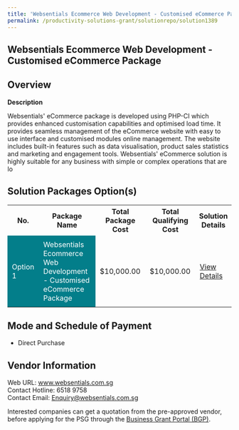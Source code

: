 ```yaml
---
title: 'Websentials Ecommerce Web Development - Customised eCommerce Package'
permalink: /productivity-solutions-grant/solutionrepo/solution1389
---
```


## Websentials Ecommerce Web Development - Customised eCommerce Package

## Overview

**Description**

Websentials' eCommerce package is developed using PHP-CI which provides enhanced customisation capabilities and optimised load time. It provides seamless management of the eCommerce website with easy to use interface and customised modules online management. The website includes built-in features such as data visualisation, product sales statistics and marketing and engagement tools. Websentials' eCommerce solution is highly suitable for any business with simple or complex operations that are lo

## Solution Packages Option(s)

<table>
<tr>
<th><b>No.</b></th>
<th><b>Package Name</b></th>
<th><b>Total Package Cost</b></th>
<th><b>Total Qualifying Cost</b></th>
<th><b>Solution Details</b></th>
</tr>
<tr>
<td style='padding: 10px; background-color: #037E8A; color: #FFFFFF;'>Option 1</td>
<td style='padding: 10px; background-color: #037E8A; color: #FFFFFF;'>Websentials Ecommerce Web Development - Customised eCommerce Package</td>
<td style='padding: 10px;'>$10,000.00</td>
<td style='padding: 10px;'>$10,000.00</td>
<td style='padding: 10px;'><a href='/images/psg/Websentials_Desensitised_Annex_3.pdf' target='_blank'>View Details</a></td>
</tr>
</table>

## Mode and Schedule of Payment

 - Direct Purchase

## Vendor Information

 Web URL: www.websentials.com.sg<br>Contact Hotline: 6518 9758<br>Contact Email: Enquiry@websentials.com.sg

Interested companies can get a quotation from the pre-approved vendor, before applying for the PSG through the <a href='https://www.businessgrants.gov.sg/' target='_blank' rel='noopener'>Business Grant Portal (BGP)</a>.

<script src="/jquery/resize-tables.js"></script>
